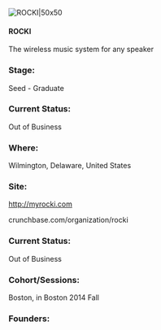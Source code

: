 

![ROCKI|50x50](https://apimg.techstars.com/connect/images/image_files/53ea1932890c2d0f40000007/original/rocki-logo-white-on-green_square.jpg)

#### ROCKI
The wireless music system for any speaker

### Stage: 
Seed - Graduate 

### Current Status: 
Out of Business

### Where:
Wilmington, Delaware, United States

### Site:
http://myrocki.com



crunchbase.com/organization/rocki

### Current Status: 
Out of Business

### Cohort/Sessions: 
Boston, in Boston 2014 Fall

### Founders: 



